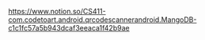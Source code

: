 https://www.notion.so/CS411-com.codetoart.android.qrcodescannerandroid.MangoDB-c1c1fc57a5b943dcaf3eeaca1f42b9ae
